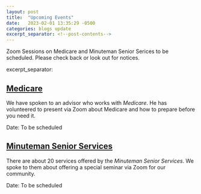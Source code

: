 ```yaml
---
layout: post
title:  "Upcoming Events"
date:   2023-02-01 13:35:29 -0500
categories: blogs update
excerpt_separator: <!--post-contents-->
---
```


Zoom Sessions on Medicare and Minuteman Senior Serices to be scheduled. Please check back or look out for notices.

excerpt_separator: <!--post-contents-->

## [Medicare](https://www.medicare.gov/)
We have spoken to an advisor who works with _Medicare_. He has volunteered to present via Zoom about Medicare and how to prepare before you need it.

Date: To be scheduled


## [Minuteman Senior Services](https://www.minutemansenior.org/)
There are about 20 services offered by the _Minuteman Senior Services_. We spoke to them about offering a special seminar via Zoom for our community.

Date: To be scheduled
